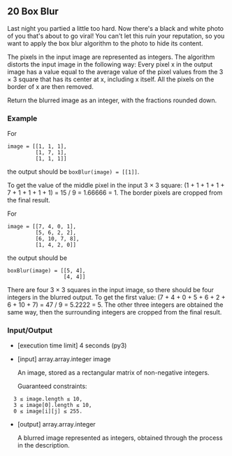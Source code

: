 ## 20 Box Blur

Last night you partied a little too hard. Now there's a black and white photo of you that's about to go viral! You can't let this ruin your reputation, so you want to apply the box blur algorithm to the photo to hide its content.

The pixels in the input image are represented as integers. The algorithm distorts the input image in the following way: Every pixel x in the output image has a value equal to the average value of the pixel values from the 3 × 3 square that has its center at x, including x itself. All the pixels on the border of x are then removed.

Return the blurred image as an integer, with the fractions rounded down.

### Example

For
```
image = [[1, 1, 1], 
         [1, 7, 1], 
         [1, 1, 1]]
```
the output should be `boxBlur(image) = [[1]]`.

To get the value of the middle pixel in the input 3 × 3 square: (1 + 1 + 1 + 1 + 7 + 1 + 1 + 1 + 1) = 15 / 9 = 1.66666 = 1. The border pixels are cropped from the final result.

For
```
image = [[7, 4, 0, 1], 
         [5, 6, 2, 2], 
         [6, 10, 7, 8], 
         [1, 4, 2, 0]]
```
the output should be
```
boxBlur(image) = [[5, 4], 
                  [4, 4]]
```
There are four 3 × 3 squares in the input image, so there should be four integers in the blurred output. To get the first value: (7 + 4 + 0 + 5 + 6 + 2 + 6 + 10 + 7) = 47 / 9 = 5.2222 = 5. The other three integers are obtained the same way, then the surrounding integers are cropped from the final result.

### Input/Output

* [execution time limit] 4 seconds (py3)

* [input] array.array.integer image

  An image, stored as a rectangular matrix of non-negative integers.

  Guaranteed constraints:
```
  3 ≤ image.length ≤ 10,
  3 ≤ image[0].length ≤ 10,
  0 ≤ image[i][j] ≤ 255.
```
* [output] array.array.integer

  A blurred image represented as integers, obtained through the process in the description.
